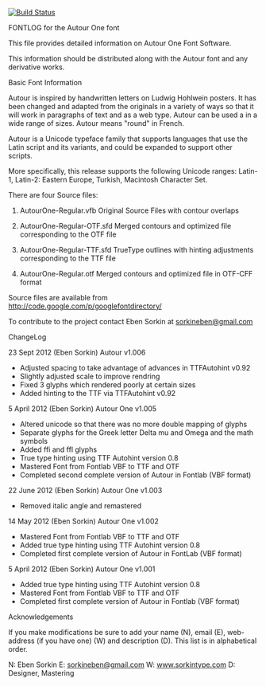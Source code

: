 [![Build Status](https://travis-ci.org/fontdirectory/autourone.svg?branch=master)](https://travis-ci.org/fontdirectory/autourone)

FONTLOG for the Autour One font

This file provides detailed information on Autour One
Font Software. 

This information should be distributed along with the 
Autour font and any derivative works.

Basic Font Information

Autour is inspired by handwritten letters on Ludwig Hohlwein posters. 
It has been changed and adapted from the originals in a variety of 
ways so that it will work in paragraphs of text and as a web type. 
Autour can be used a in a wide range of sizes. Autour means "round" 
in French.

Autour is a Unicode typeface family that supports 
languages that use the Latin script and its variants, 
and could be expanded to support other scripts.

More specifically, this release supports the following 
Unicode ranges: Latin-1, Latin-2: Eastern Europe, Turkish, 
Macintosh Character Set.

There are four Source files:

1. AutourOne-Regular.vfb Original Source Files with 
   contour overlaps

2. AutourOne-Regular-OTF.sfd Merged contours and 
   optimized file corresponding to the OTF file

3. AutourOne-Regular-TTF.sfd TrueType outlines with 
   hinting adjustments corresponding to the TTF file

4. AutourOne-Regular.otf Merged contours and 
   optimized file in OTF-CFF format

Source files are available from
http://code.google.com/p/googlefontdirectory/

To contribute to the project contact Eben Sorkin at 
sorkineben@gmail.com

ChangeLog

23 Sept 2012 (Eben Sorkin) Autour v1.006
- Adjusted spacing to take advantage of advances in TTFAutohint v0.92
- Slightly adjusted scale to improve rendring 
- Fixed 3 glyphs which rendered poorly at certain sizes
- Added hinting to the TTF via TTFAutohint v0.92

5 April 2012 (Eben Sorkin) Autour One v1.005
- Altered unicode so that there was no more double mapping of glyphs
- Separate glyphs for the Greek letter Delta mu and Omega and the math symbols 
- Added ffi and ffl glyphs
- True type hinting using TTF Autohint version 0.8
- Mastered Font from Fontlab VBF to TTF and OTF
- Completed second complete version of Autour in Fontlab (VBF format)

22 June 2012 (Eben Sorkin) Autour One v1.003
- Removed italic angle and remastered

14 May 2012 (Eben Sorkin) Autour One v1.002
- Mastered Font from Fontlab VBF to TTF and OTF
- Added true type hinting using TTF Autohint version 0.8
- Completed first complete version of Autour in 
  FontLab (VBF format)

5 April 2012 (Eben Sorkin) Autour One v1.001
- Added true type hinting using TTF Autohint version 0.8
- Mastered Font from Fontlab VBF to TTF and OTF
- Completed first complete version of Autour in 
  Fontlab (VBF format)

Acknowledgements

If you make modifications be sure to add your name (N), 
email (E), web-address (if you have one) (W) and 
description (D). This list is in alphabetical order.

N: Eben Sorkin
E: sorkineben@gmail.com
W: www.sorkintype.com
D: Designer, Mastering


